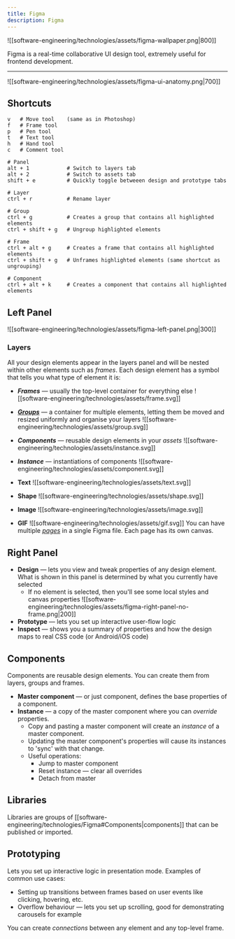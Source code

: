 ```yaml
---
title: Figma
description: Figma
---
```


![[software-engineering/technologies/assets/figma-wallpaper.png|800]]

Figma is a real-time collaborative UI design tool, extremely useful for frontend development.

---

![[software-engineering/technologies/assets/figma-ui-anatomy.png|700]]

## Shortcuts
```shell
v   # Move tool    (same as in Photoshop)
f   # Frame tool
p   # Pen tool
t   # Text tool   
h   # Hand tool
c   # Comment tool

# Panel
alt + 1            # Switch to layers tab
alt + 2            # Switch to assets tab
shift + e          # Quickly toggle betweeen design and prototype tabs

# Layer
ctrl + r           # Rename layer

# Group
ctrl + g           # Creates a group that contains all highlighted elements
ctrl + shift + g   # Ungroup highlighted elements

# Frame
ctrl + alt + g     # Creates a frame that contains all highlighted elements
ctrl + shift + g   # Unframes highlighted elements (same shortcut as ungrouping)

# Component
ctrl + alt + k     # Creates a component that contains all highlighted elements
```

## Left Panel
![[software-engineering/technologies/assets/figma-left-panel.png|300]]
### **Layers**
All your design elements appear in the layers panel and will be nested within other elements such as *frames*. Each design element has a symbol that tells you what type of element it is:
- ***Frames** —* usually the top-level container for everything else
    ![[software-engineering/technologies/assets/frame.svg]]
- **[*Groups*](https://www.figma.com/best-practices/groups-versus-frames/)** —  a container for multiple elements, letting them be moved and resized uniformly and organise your layers
    ![[software-engineering/technologies/assets/group.svg]]
- ***Components*** — reusable design elements in your *assets*
    ![[software-engineering/technologies/assets/instance.svg]]

- ***Instance*** — instantiations of components
    ![[software-engineering/technologies/assets/component.svg]]
- **Text**
    ![[software-engineering/technologies/assets/text.svg]]
- **Shape**
    ![[software-engineering/technologies/assets/shape.svg]]
- **Image**
    ![[software-engineering/technologies/assets/image.svg]]
- **GIF**
    ![[software-engineering/technologies/assets/gif.svg]]
You can have multiple *[pages](https://help.figma.com/hc/en-us/articles/360038511293)* in a single Figma file. Each page has its own canvas.

## Right Panel
- **Design** — lets you view and tweak properties of any design element. What is shown in this panel is determined by what you currently have selected
    - If no element is selected, then you'll see some local styles and canvas properties
        ![[software-engineering/technologies/assets/figma-right-panel-no-frame.png|200]]
- **Prototype** — lets you set up interactive user-flow logic
- **Inspect** — shows you a summary of properties and how the design maps to real CSS code (or Android/iOS code)

## Components
Components are reusable design elements. You can create them from layers, groups and frames.
- **Master component** — or just component, defines the base properties of a component.
- **Instance** — a copy of the master component where you can *override* properties.
    - Copy and pasting a master component will create an *instance* of a master component.
    - Updating the master component's properties will cause its instances to 'sync' with that change.
    - Useful operations:
        - Jump to master component
        - Reset instance — clear all overrides
        - Detach from master

## Libraries
Libraries are groups of [[software-engineering/technologies/Figma#Components|components]] that can be published or imported.

## Prototyping
Lets you set up interactive logic in presentation mode. Examples of common use cases:
- Setting up transitions between frames based on user events like clicking, hovering, etc.
- Overflow behaviour — lets you set up scrolling, good for demonstrating carousels for example

You can create *connections* between any element and any top-level frame.
